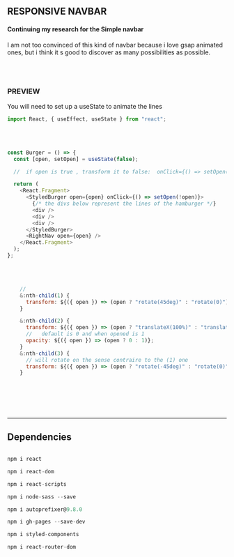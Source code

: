 ## RESPONSIVE NAVBAR

#### Continuing my research for the Simple navbar

<p>I am not too convinced of this kind of navbar because i love gsap animated ones, but 
i think it s good to discover as many possibilities as possible.</p>

<br>
<br>

### PREVIEW

<p> You will need to set up a useState to animate the lines </p>

```javascript
import React, { useEffect, useState } from "react";
```

<br>
<br>

```javascript
const Burger = () => {
  const [open, setOpen] = useState(false);

  //  if open is true , transform it to false:  onClick={() => setOpen(!open)}>

  return (
    <React.Fragment>
      <StyledBurger open={open} onClick={() => setOpen(!open)}>
        {/* the divs below represent the lines of the hamburger */}
        <div />
        <div />
        <div />
      </StyledBurger>
      <RightNav open={open} />
    </React.Fragment>
  );
};
```

<br>
<br>

```javascript
    //
    &:nth-child(1) {
      transform: ${({ open }) => (open ? "rotate(45deg)" : "rotate(0)")};
    }

    &:nth-child(2) {
      transform: ${({ open }) => (open ? "translateX(100%)" : "translateX(0)")};
      //   default is 0 and when opened is 1
      opacity: ${({ open }) => (open ? 0 : 1)};
    }
    &:nth-child(3) {
      // will rotate on the sense contraire to the (1) one
      transform: ${({ open }) => (open ? "rotate(-45deg)" : "rotate(0)")};
    }
```

<br>
<br>
<br>
<br>

<hr>

## Dependencies

```javascript

npm i react

npm i react-dom

npm i react-scripts

npm i node-sass --save

npm i autoprefixer@9.8.0

npm i gh-pages --save-dev

npm i styled-components

npm i react-router-dom
```

<br>
<br>
